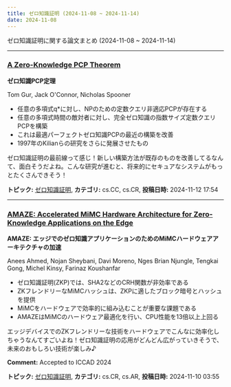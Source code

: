 ```yaml
---
title: ゼロ知識証明 (2024-11-08 ~ 2024-11-14)
date: 2024-11-08
---
```


ゼロ知識証明に関する論文まとめ (2024-11-08 ~ 2024-11-14)


- - -

### [A Zero-Knowledge PCP Theorem](http://arxiv.org/abs/2411.07972)

**ゼロ知識PCP定理**

Tom Gur, Jack O'Connor, Nicholas Spooner

- 任意の多項式q*に対し、NPのための定数クエリ非適応PCPが存在する
- 任意の多項式時間の敵対者に対し、完全ゼロ知識の指数サイズ定数クエリPCPを構築
- これは最適パーフェクトゼロ知識PCPの最近の構築を改善
- 1997年のKilianらの研究をさらに発展させたもの

ゼロ知識証明の最前線って感じ！新しい構築方法が既存のものを改善してるなんて、面白そうだよね。こんな研究が進むと、将来的にセキュアなシステムがもっとたくさんできそう！



**トピック:** [ゼロ知識証明](../../zkp), **カテゴリ:** cs.CC, cs.CR, **投稿日時:** 2024-11-12 17:54


- - -

### [AMAZE: Accelerated MiMC Hardware Architecture for Zero-Knowledge Applications on the Edge](http://arxiv.org/abs/2411.06350)

**AMAZE: エッジでのゼロ知識アプリケーションのためのMiMCハードウェアアーキテクチャの加速**

Anees Ahmed, Nojan Sheybani, Davi Moreno, Nges Brian Njungle, Tengkai Gong, Michel Kinsy, Farinaz Koushanfar

- ゼロ知識証明(ZKP)では、SHA2などのCRH関数が非効率である
- ZKフレンドリーなMiMCハッシュは、ZKPに適したブロック暗号とハッシュを提供
- MiMCをハードウェアで効率的に組み込むことが重要な課題である
- AMAZEはMiMCのハードウェア最適化を行い、CPU性能を13倍以上上回る

エッジデバイスでのZKフレンドリーな技術をハードウェアでこんなに効率化しちゃうなんてすごいよね！ゼロ知識証明の応用がどんどん広がっていきそうで、未来のおもしろい技術が楽しみ♪

**Comment:** Accepted to ICCAD 2024

**トピック:** [ゼロ知識証明](../../zkp), **カテゴリ:** cs.CR, cs.AR, **投稿日時:** 2024-11-10 03:55
